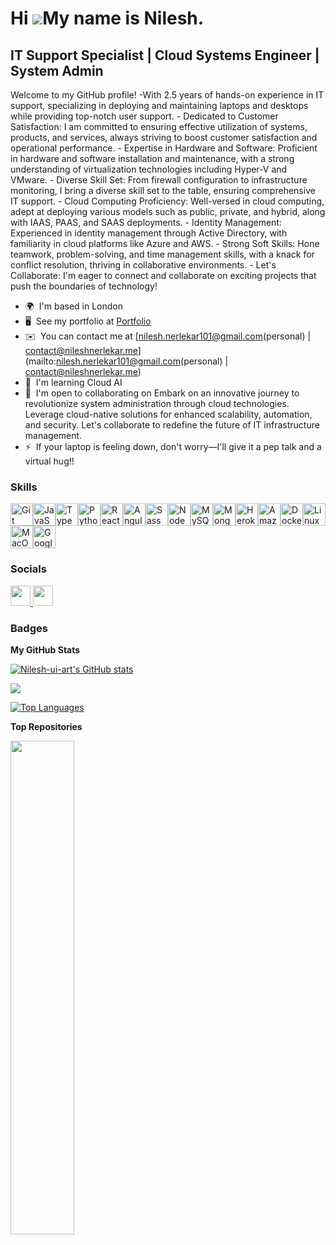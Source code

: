 Hi ![](https://user-images.githubusercontent.com/18350557/176309783-0785949b-9127-417c-8b55-ab5a4333674e.gif)My name is Nilesh.
===============================================================================================================================

IT Support Specialist | Cloud Systems Engineer | System Admin
-------------------------------------------------------------

Welcome to my GitHub profile! -With 2.5 years of hands-on experience in IT support, specializing in deploying and maintaining laptops and desktops while providing top-notch user support. - Dedicated to Customer Satisfaction: I am committed to ensuring effective utilization of systems, products, and services, always striving to boost customer satisfaction and operational performance. - Expertise in Hardware and Software: Proficient in hardware and software installation and maintenance, with a strong understanding of virtualization technologies including Hyper-V and VMware. - Diverse Skill Set: From firewall configuration to infrastructure monitoring, I bring a diverse skill set to the table, ensuring comprehensive IT support. - Cloud Computing Proficiency: Well-versed in cloud computing, adept at deploying various models such as public, private, and hybrid, along with IAAS, PAAS, and SAAS deployments. - Identity Management: Experienced in identity management through Active Directory, with familiarity in cloud platforms like Azure and AWS. - Strong Soft Skills: Hone teamwork, problem-solving, and time management skills, with a knack for conflict resolution, thriving in collaborative environments. - Let's Collaborate: I'm eager to connect and collaborate on exciting projects that push the boundaries of technology!

* 🌍  I'm based in London
* 🖥️  See my portfolio at [Portfolio](http://nileshnerlekar.me)
* ✉️  You can contact me at [nilesh.nerlekar101@gmail.com(personal) | contact@nileshnerlekar.me](mailto:nilesh.nerlekar101@gmail.com(personal) | contact@nileshnerlekar.me)
* 🧠  I'm learning Cloud AI
* 🤝  I'm open to collaborating on Embark on an innovative journey to revolutionize system administration through cloud technologies. Leverage cloud-native solutions for enhanced scalability, automation, and security. Let's collaborate to redefine the future of IT infrastructure management.
* ⚡  If your laptop is feeling down, don't worry—I'll give it a pep talk and a virtual hug!!

### Skills


<p align="left">
<a href="https://git-scm.com/" target="_blank" rel="noreferrer"><img src="https://raw.githubusercontent.com/danielcranney/readme-generator/main/public/icons/skills/git-colored.svg" width="36" height="36" alt="Git" /></a><a href="https://developer.mozilla.org/en-US/docs/Web/JavaScript" target="_blank" rel="noreferrer"><img src="https://raw.githubusercontent.com/danielcranney/readme-generator/main/public/icons/skills/javascript-colored.svg" width="36" height="36" alt="JavaScript" /></a><a href="https://www.typescriptlang.org/" target="_blank" rel="noreferrer"><img src="https://raw.githubusercontent.com/danielcranney/readme-generator/main/public/icons/skills/typescript-colored.svg" width="36" height="36" alt="TypeScript" /></a><a href="https://www.python.org/" target="_blank" rel="noreferrer"><img src="https://raw.githubusercontent.com/danielcranney/readme-generator/main/public/icons/skills/python-colored.svg" width="36" height="36" alt="Python" /></a><a href="https://reactjs.org/" target="_blank" rel="noreferrer"><img src="https://raw.githubusercontent.com/danielcranney/readme-generator/main/public/icons/skills/react-colored.svg" width="36" height="36" alt="React" /></a><a href="https://angular.io/" target="_blank" rel="noreferrer"><img src="https://raw.githubusercontent.com/danielcranney/readme-generator/main/public/icons/skills/angularjs-colored.svg" width="36" height="36" alt="Angular" /></a><a href="https://sass-lang.com/" target="_blank" rel="noreferrer"><img src="https://raw.githubusercontent.com/danielcranney/readme-generator/main/public/icons/skills/sass-colored.svg" width="36" height="36" alt="Sass" /></a><a href="https://nodejs.org/en/" target="_blank" rel="noreferrer"><img src="https://raw.githubusercontent.com/danielcranney/readme-generator/main/public/icons/skills/nodejs-colored.svg" width="36" height="36" alt="NodeJS" /></a><a href="https://www.mysql.com/" target="_blank" rel="noreferrer"><img src="https://raw.githubusercontent.com/danielcranney/readme-generator/main/public/icons/skills/mysql-colored.svg" width="36" height="36" alt="MySQL" /></a><a href="https://www.mongodb.com/" target="_blank" rel="noreferrer"><img src="https://raw.githubusercontent.com/danielcranney/readme-generator/main/public/icons/skills/mongodb-colored.svg" width="36" height="36" alt="MongoDB" /></a><a href="https://www.heroku.com/" target="_blank" rel="noreferrer"><img src="https://raw.githubusercontent.com/danielcranney/readme-generator/main/public/icons/skills/heroku-colored.svg" width="36" height="36" alt="Heroku" /></a><a href="https://aws.amazon.com" target="_blank" rel="noreferrer"><img src="https://raw.githubusercontent.com/danielcranney/readme-generator/main/public/icons/skills/aws-colored-dark.svg" width="36" height="36" alt="Amazon Web Services" /></a><a href="https://www.docker.com/" target="_blank" rel="noreferrer"><img src="https://raw.githubusercontent.com/danielcranney/readme-generator/main/public/icons/skills/docker-colored.svg" width="36" height="36" alt="Docker" /></a><a href="https://www.linux.org" target="_blank" rel="noreferrer"><img src="https://raw.githubusercontent.com/danielcranney/readme-generator/main/public/icons/skills/linux-colored.svg" width="36" height="36" alt="Linux" /></a><a href="https://apple.com" target="_blank" rel="noreferrer"><img src="https://raw.githubusercontent.com/danielcranney/readme-generator/main/public/icons/skills/macos-colored-dark.svg" width="36" height="36" alt="MacOS" /></a><a href="https://cloud.google.com/" target="_blank" rel="noreferrer"><img src="https://raw.githubusercontent.com/danielcranney/readme-generator/main/public/icons/skills/googlecloud-colored.svg" width="36" height="36" alt="Google Cloud" /></a>
</p>


### Socials

<p align="left"> <a href="https://www.github.com/Nilesh-ui-art" target="_blank" rel="noreferrer"> <picture> <source media="(prefers-color-scheme: dark)" srcset="https://raw.githubusercontent.com/danielcranney/readme-generator/main/public/icons/socials/github-dark.svg" /> <source media="(prefers-color-scheme: light)" srcset="https://raw.githubusercontent.com/danielcranney/readme-generator/main/public/icons/socials/github.svg" /> <img src="https://raw.githubusercontent.com/danielcranney/readme-generator/main/public/icons/socials/github.svg" width="32" height="32" /> </picture> </a> <a href="https://www.linkedin.com/in/nilesh-nerlekar-642a33144" target="_blank" rel="noreferrer"> <picture> <source media="(prefers-color-scheme: dark)" srcset="https://raw.githubusercontent.com/danielcranney/readme-generator/main/public/icons/socials/linkedin-dark.svg" /> <source media="(prefers-color-scheme: light)" srcset="https://raw.githubusercontent.com/danielcranney/readme-generator/main/public/icons/socials/linkedin.svg" /> <img src="https://raw.githubusercontent.com/danielcranney/readme-generator/main/public/icons/socials/linkedin.svg" width="32" height="32" /> </picture> </a></p>

### Badges

<b>My GitHub Stats</b>

<a href="http://www.github.com/Nilesh-ui-art"><img src="https://github-readme-stats.vercel.app/api?username=Nilesh-ui-art&show_icons=true&hide=&count_private=true&title_color=444e59&text_color=0f172a&icon_color=6366f1&bg_color=ffffff&hide_border=true&show_icons=true" alt="Nilesh-ui-art's GitHub stats" /></a>

<a href="http://www.github.com/Nilesh-ui-art"><img src="https://github-readme-streak-stats.herokuapp.com/?user=Nilesh-ui-art&stroke=0f172a&background=ffffff&ring=444e59&fire=444e59&currStreakNum=0f172a&currStreakLabel=444e59&sideNums=0f172a&sideLabels=0f172a&dates=0f172a&hide_border=true" /></a>

<a href="https://github.com/Nilesh-ui-art" align="left"><img src="https://github-readme-stats.vercel.app/api/top-langs/?username=Nilesh-ui-art&langs_count=10&title_color=444e59&text_color=0f172a&icon_color=6366f1&bg_color=ffffff&hide_border=true&locale=en&custom_title=Top%20%Languages" alt="Top Languages" /></a>

<b>Top Repositories</b>

<div width="100%" align="center"><a href="https://github.com/Nilesh-ui-art/Cloud-Resume" align="left"><img align="left" width="45%" src="https://github-readme-stats.vercel.app/api/pin/?username=Nilesh-ui-art&repo=Cloud-Resume&title_color=444e59&text_color=0f172a&icon_color=6366f1&bg_color=ffffff&hide_border=true&locale=en" /></a></div><br /><br /><br /><br /><br /><br /><br />
